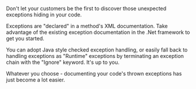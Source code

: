 Don't let your customers be the first to discover those unexpected exceptions hiding in your code.

Exceptions are "declared" in a method's XML documentation. Take advantage of the existing exception documentation in the .Net framework to get you started.

You can adopt Java style checked exception handling, or easily fall back to handling exceptions as "Runtime" exceptions by terminating an exception chain with the "Ignore" keyword. It's up to you. 

Whatever you choose - documenting your code's thrown exceptions has just become a lot easier.

